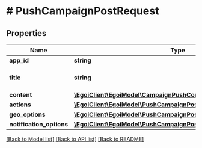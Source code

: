 # # PushCampaignPostRequest

## Properties

Name | Type | Description | Notes
------------ | ------------- | ------------- | -------------
**app_id** | **string** |  |
**title** | **string** | Push campaign subject |
**content** | [**\EgoiClient\EgoiModel\CampaignPushContent**](CampaignPushContent.md) |  |
**actions** | [**\EgoiClient\EgoiModel\PushCampaignPostRequestActions**](PushCampaignPostRequestActions.md) |  | [optional]
**geo_options** | [**\EgoiClient\EgoiModel\PushCampaignPostRequestGeoOptions**](PushCampaignPostRequestGeoOptions.md) |  | [optional]
**notification_options** | [**\EgoiClient\EgoiModel\PushCampaignPostRequestNotificationOptions**](PushCampaignPostRequestNotificationOptions.md) |  | [optional]

[[Back to Model list]](../../README.md#models) [[Back to API list]](../../README.md#endpoints) [[Back to README]](../../README.md)
